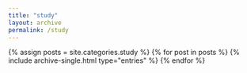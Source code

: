 ```yaml
---
title: "study"
layout: archive
permalink: /study
---
```

{% assign posts = site.categories.study %}
{% for post in posts %}
  {% include archive-single.html type="entries" %}
{% endfor %}
